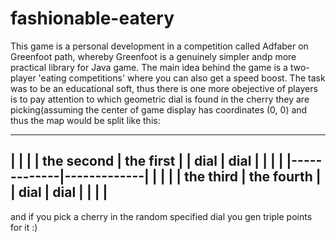 # fashionable-eatery
This game is a personal development in a competition called Adfaber on Greenfoot path, 
whereby Greenfoot is a genuinely simpler andp more practical library for Java game. The main 
idea behind the game is a two-player 'eating competitions' where you can also get a speed boost.
The task was to be an educational soft, thus there is one more obejective of players is to pay 
attention to which geometric dial is found in the cherry they are picking(assuming the center of
game display has coordinates (0, 0) and thus the map would be split like this:

-----------------------------
|             |             |
| the second  |  the first  |
|    dial     |     dial    |
|             |             |
|-------------|-------------|
|             |             |
| the third   | the fourth  |
|    dial     |     dial    |
|             |             |
-----------------------------

and if you pick a cherry in the random specified dial you gen triple points for it :)
